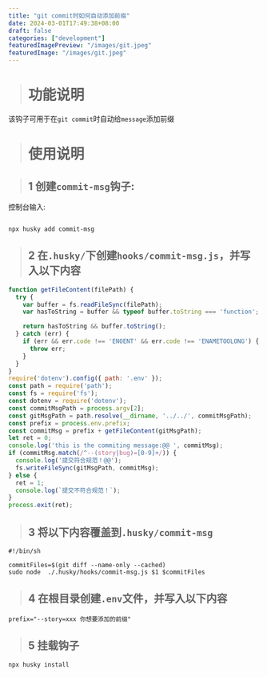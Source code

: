 ```yaml
---
title: "git commit时如何自动添加前缀"
date: 2024-03-01T17:49:38+08:00
draft: false
categories: ["development"]
featuredImagePreview: "/images/git.jpeg"
featuredImage: "/images/git.jpeg"
---
```


> # 功能说明

该钩子可用于在`git commit`时自动给`message`添加前缀

> # 使用说明

> ## 1 创建`commit-msg`钩子:

控制台输入:
```shell

npx husky add commit-msg

```

> ## 2 在`.husky/`下创建`hooks/commit-msg.js`，并写入以下内容

```javascript
function getFileContent(filePath) {
  try {
    var buffer = fs.readFileSync(filePath);
    var hasToString = buffer && typeof buffer.toString === 'function';

    return hasToString && buffer.toString();
  } catch (err) {
    if (err && err.code !== 'ENOENT' && err.code !== 'ENAMETOOLONG') {
      throw err;
    }
  }
}
require('dotenv').config({ path: '.env' });
const path = require('path');
const fs = require('fs');
const dotenv = require('dotenv');
const commitMsgPath = process.argv[2];
const gitMsgPath = path.resolve(__dirname, '../../', commitMsgPath);
const prefix = process.env.prefix;
const commitMsg = prefix + getFileContent(gitMsgPath);
let ret = 0;
console.log('this is the commiting message:@@ ', commitMsg);
if (commitMsg.match(/^--(story|bug)=[0-9]+/)) {
  console.log('提交符合规范！@@');
  fs.writeFileSync(gitMsgPath, commitMsg);
} else {
  ret = 1;
  console.log(`提交不符合规范！`);
}
process.exit(ret);

```

> ## 3 将以下内容覆盖到`.husky/commit-msg`


```shell
#!/bin/sh

commitFiles=$(git diff --name-only --cached)
sudo node  ./.husky/hooks/commit-msg.js $1 $commitFiles
```

> ## 4 在根目录创建`.env`文件，并写入以下内容

```shell
prefix="--story=xxx 你想要添加的前缀"
```

> ## 5 挂载钩子

```shell
npx husky install
```
